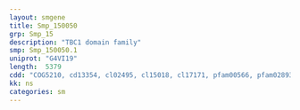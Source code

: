 ```yaml
---
layout: smgene
title: Smp_150050
grp: Smp_15
description: "TBC1 domain family"
smp: Smp_150050.1
uniprot: "G4VI19"
length:  5379
cdd: "COG5210, cd13354, cl02495, cl15018, cl17171, pfam00566, pfam02893, pfam12660, smart00164, smart00568"
kk: ns
categories: sm
---
```

